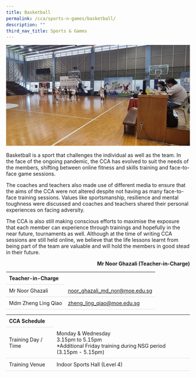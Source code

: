 ```yaml
---
title: Basketball
permalink: /cca/sports-n-games/basketball/
description: ""
third_nav_title: Sports & Games
---
```

<style>
table {
  border-collapse: collapse;
  width: 100%;
}

th, td {
  padding: 8px;
  text-align: left;
  border-bottom: 1px solid #ddd;
}

tr:hover {background-color: beige;}
</style>
<img src="/images/CCA/Basketball/basketball.gif">

<p>Basketball is a sport that challenges the individual as well as the team. In the face of the ongoing pandemic, the CCA has evolved to suit the needs of the members, shifting between online fitness and skills training and face-to-face game sessions.</p>
<p>The coaches and teachers also made use of different media to ensure that the aims of the CCA were not altered despite not having as many face-to-face training sessions. Values like sportsmanship, resilience and mental toughness were discussed and coaches and teachers shared their personal experiences on facing adversity.</p>
<p>The CCA is also still making conscious efforts to maximise the exposure that each member can experience through trainings and hopefully in the near future, tournaments as well. Although at the time of writing CCA sessions are still held online, we believe that the life lessons learnt from being part of the team are valuable and will hold the members in good stead in their future.&nbsp;</p>
<p style="text-align: right;"><strong>Mr Noor Ghazali (Teacher-in-Charge)</strong></p>

<table>
	<tbody>
		<tr>
			<th colspan="1">Teacher-in-Charge</th>
</tr>
		<tr>
	<td rowspan="1">Mr Noor Ghazali</td>
 <td><a target="" href="mailto:noor_ghazali_md_nor@moe.edu.sg">noor_ghazali_md_nor@moe.edu.sg</a></td>
	 	</tr>
<tr>
	<td rowspan="1">Mdm Zheng Ling Qiao</td>
 <td><a target="" href="mailto:zheng_ling_qiao@moe.edu.sg">zheng_ling_qiao@moe.edu.sg</a></td>
	</tr>
</tbody>
</table>
<table>
 <tbody><tr><th colspan="1">CCA Schedule</th>
</tr>
	 <tr>
	<td rowspan="1"> Training Day / Time</td>
<td>Monday &amp; Wednesday<br>
	3.15pm to 5.15pm<br>
		 *Additional Friday training during NSG period (3.15pm - 5.15pm) 
		 </td>
	 	</tr>
<tr>
	<td rowspan="1">Training Venue</td>
 <td rowspan="1"> Indoor Sports Hall (Level 4)</td>
	</tr>
</tbody>
</table>